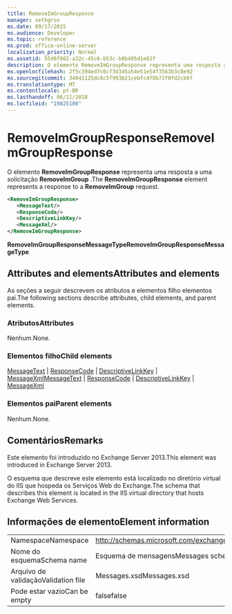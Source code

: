 ```yaml
---
title: RemoveImGroupResponse
manager: sethgros
ms.date: 09/17/2015
ms.audience: Developer
ms.topic: reference
ms.prod: office-online-server
localization_priority: Normal
ms.assetid: 55d6f802-a32c-45c6-b53c-b8b495d1e62f
description: O elemento RemoveImGroupResponse representa uma resposta a uma solicitação RemoveImGroup.
ms.openlocfilehash: 2f5c394ed7c6cf3d345a54e51e54f3563b3c8e92
ms.sourcegitcommit: 34041125dc8c5f993b21cebfc4f8b72f0fd2cb6f
ms.translationtype: MT
ms.contentlocale: pt-BR
ms.lasthandoff: 06/11/2018
ms.locfileid: "19825100"
---
```

# <a name="removeimgroupresponse"></a><span data-ttu-id="e6931-103">RemoveImGroupResponse</span><span class="sxs-lookup"><span data-stu-id="e6931-103">RemoveImGroupResponse</span></span>

<span data-ttu-id="e6931-104">O elemento **RemoveImGroupResponse** representa uma resposta a uma solicitação **RemoveImGroup** .</span><span class="sxs-lookup"><span data-stu-id="e6931-104">The **RemoveImGroupResponse** element represents a response to a **RemoveImGroup** request.</span></span> 
  
```XML
<RemoveImGroupResponse>
   <MessageText/>
   <ResponseCode/>
   <DescriptiveLinkKey/>
   <MessageXml/>
</RemoveImGroupResponse>
```

 <span data-ttu-id="e6931-105">**RemoveImGroupResponseMessageType**</span><span class="sxs-lookup"><span data-stu-id="e6931-105">**RemoveImGroupResponseMessageType**</span></span>
## <a name="attributes-and-elements"></a><span data-ttu-id="e6931-106">Attributes and elements</span><span class="sxs-lookup"><span data-stu-id="e6931-106">Attributes and elements</span></span>

<span data-ttu-id="e6931-107">As seções a seguir descrevem os atributos e elementos filho elementos pai.</span><span class="sxs-lookup"><span data-stu-id="e6931-107">The following sections describe attributes, child elements, and parent elements.</span></span>
  
### <a name="attributes"></a><span data-ttu-id="e6931-108">Atributos</span><span class="sxs-lookup"><span data-stu-id="e6931-108">Attributes</span></span>

<span data-ttu-id="e6931-109">Nenhum.</span><span class="sxs-lookup"><span data-stu-id="e6931-109">None.</span></span>
  
### <a name="child-elements"></a><span data-ttu-id="e6931-110">Elementos filho</span><span class="sxs-lookup"><span data-stu-id="e6931-110">Child elements</span></span>

<span data-ttu-id="e6931-111">[MessageText](messagetext.md) | [ResponseCode](responsecode.md) | [DescriptiveLinkKey](descriptivelinkkey.md) | [MessageXml](messagexml.md)</span><span class="sxs-lookup"><span data-stu-id="e6931-111">[MessageText](messagetext.md) | [ResponseCode](responsecode.md) | [DescriptiveLinkKey](descriptivelinkkey.md) | [MessageXml](messagexml.md)</span></span>
  
### <a name="parent-elements"></a><span data-ttu-id="e6931-112">Elementos pai</span><span class="sxs-lookup"><span data-stu-id="e6931-112">Parent elements</span></span>

<span data-ttu-id="e6931-113">Nenhum.</span><span class="sxs-lookup"><span data-stu-id="e6931-113">None.</span></span>
  
## <a name="remarks"></a><span data-ttu-id="e6931-114">Comentários</span><span class="sxs-lookup"><span data-stu-id="e6931-114">Remarks</span></span>

<span data-ttu-id="e6931-115">Este elemento foi introduzido no Exchange Server 2013.</span><span class="sxs-lookup"><span data-stu-id="e6931-115">This element was introduced in Exchange Server 2013.</span></span>
  
<span data-ttu-id="e6931-116">O esquema que descreve este elemento está localizado no diretório virtual do IIS que hospeda os Serviços Web do Exchange.</span><span class="sxs-lookup"><span data-stu-id="e6931-116">The schema that describes this element is located in the IIS virtual directory that hosts Exchange Web Services.</span></span>
  
## <a name="element-information"></a><span data-ttu-id="e6931-117">Informações de elemento</span><span class="sxs-lookup"><span data-stu-id="e6931-117">Element information</span></span>

|||
|:-----|:-----|
|<span data-ttu-id="e6931-118">Namespace</span><span class="sxs-lookup"><span data-stu-id="e6931-118">Namespace</span></span>  <br/> |http://schemas.microsoft.com/exchange/services/2006/messages  <br/> |
|<span data-ttu-id="e6931-119">Nome do esquema</span><span class="sxs-lookup"><span data-stu-id="e6931-119">Schema name</span></span>  <br/> |<span data-ttu-id="e6931-120">Esquema de mensagens</span><span class="sxs-lookup"><span data-stu-id="e6931-120">Messages schema</span></span>  <br/> |
|<span data-ttu-id="e6931-121">Arquivo de validação</span><span class="sxs-lookup"><span data-stu-id="e6931-121">Validation file</span></span>  <br/> |<span data-ttu-id="e6931-122">Messages.xsd</span><span class="sxs-lookup"><span data-stu-id="e6931-122">Messages.xsd</span></span>  <br/> |
|<span data-ttu-id="e6931-123">Pode estar vazio</span><span class="sxs-lookup"><span data-stu-id="e6931-123">Can be empty</span></span>  <br/> |<span data-ttu-id="e6931-124">false</span><span class="sxs-lookup"><span data-stu-id="e6931-124">false</span></span>  <br/> |
   

